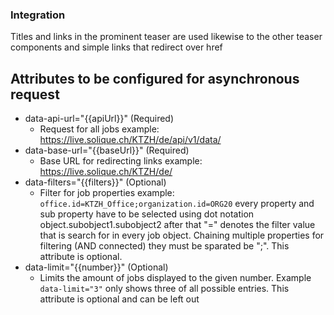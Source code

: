 ### Integration

Titles and links in the prominent teaser are used likewise to the other teaser components and simple links that redirect over href

## Attributes to be configured for asynchronous request

- data-api-url="{{apiUrl}}" (Required)
  - Request for all jobs example: https://live.solique.ch/KTZH/de/api/v1/data/
- data-base-url="{{baseUrl}}" (Required)
  - Base URL for redirecting links example: https://live.solique.ch/KTZH/de/
- data-filters="{{filters}}" (Optional)
  - Filter for job properties example: `office.id=KTZH_Office;organization.id=ORG20` every property and sub property have to be selected using dot notation object.subobject1.subobject2 after that "=" denotes the filter value that is search for in every job object. Chaining multiple properties for filtering (AND connected) they must be sparated be ";". This attribute is optional.
- data-limit="{{number}}" (Optional)
  - Limits the amount of jobs displayed  to the given number. Example `data-limit="3"` only shows three of all possible entries. This attribute is optional and can be left  out
